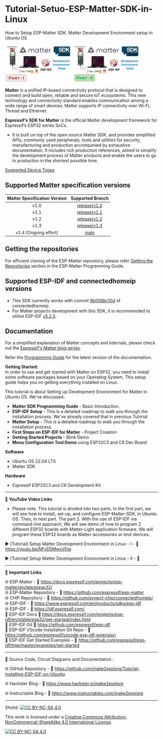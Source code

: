 # Tutorial-Setuo-ESP-Matter-SDK-in-Linux
 How to Setup ESP-Matter SDK. Matter Development Environment setup in Ubuntu OS  
  
<img src="/Images/Matter-IDF-thumb-1.png" height="124" > <img src="/Images/Matter-IDF-thumb-2.png" height="124" > 
  
**Matter** is a unified IP-based connectivity protocol that is designed to connect and build open, reliable and secure IoT ecosystems. This new technology and connectivity standard enables communication among a wide range of smart devices. Matter supports IP connectivity over Wi-Fi, Thread and Ethernet.  

**Espressif’s SDK for Matter**  is the official Matter development framework for Espressif’s ESP32 series SoCs.

- It is built on top of the open source Matter SDK, and provides simplified APIs, commonly used peripherals, tools and utilities for security, manufacturing and production accompanied by exhaustive documentation. It includes rich production references, aimed to simplify the development process of Matter products and enable the users to go to production in the shortest possible time.

[Supported Device Types](SUPPORTED_DEVICE_TYPES.md)

## Supported Matter specification versions

| Matter Specification Version |                              Supported Branch                             |
|:----------------------------:|:-------------------------------------------------------------------------:|
|             v1.0             | [release/v1.0](https://github.com/espressif/esp-matter/tree/release/v1.0) |
|             v1.1             | [release/v1.1](https://github.com/espressif/esp-matter/tree/release/v1.1) |
|             v1.2             | [release/v1.2](https://github.com/espressif/esp-matter/tree/release/v1.2) |
|             v1.3             | [release/v1.3](https://github.com/espressif/esp-matter/tree/release/v1.3) |
|     v1.4 (Ongoing effort)    |         [main](https://github.com/espressif/esp-matter/tree/main)         |


## Getting the repositories

For efficient cloning of the ESP-Matter repository, please refer
[Getting the Repositories](https://docs.espressif.com/projects/esp-matter/en/latest/esp32/developing.html#getting-the-repositories)
section in the ESP-Matter Programming Guide.

## Supported ESP-IDF and connectedhomeip versions

- This SDK currently works with commit [9b008bc10d](https://github.com/project-chip/connectedhomeip/tree/9b008bc10d) of connectedhomeip.
- For Matter projects development with this SDK, it is recommended to utilize ESP-IDF [v5.2.3](https://github.com/espressif/esp-idf/tree/v5.2.3).

## Documentation

For a simplified explanation of Matter concepts and internals, please check out the [Espressif's Matter blog series](https://blog.espressif.com/matter-38ccf1d60bcd).

Refer the [Programming Guide](https://docs.espressif.com/projects/esp-matter/en/latest/) for the latest version of the documentation.

**Getting Started:**  
In order to use and get started with Matter on ESP32, you need to install some software packages based on your Operating System. This setup guide helps you on getting everything installed on Linux.

This tutorial is about Setting up Development Environment for Matter in Ubuntu OS. We've discussed..  
- **Matter SDK Programming Guide** - Basic Introduction. 
- **ESP-IDF Setup** - This is a detailed roadmap to walk you through the installation process. We've already covered that in previous Tutorial
- **Matter Setup** - This is a detailed roadmap to walk you through the installation process.  
- **First Steps on ESP-IDF for Matter** - Project Creation
- **Getting Started Projects** - Blink Demo
- **Menu Configuration Tool Demo** using ESP32C3 and C6 Dev Board  

**Software**
- Ubuntu OS 22.04 LTS  
- Matter SDK

**Hardware**
- Espressif ESP32C3 and C6 Development Kit  

------------------------------------------------------------------------------------------------------

📕 **YouTube Video Links**  

- Please note. This tutorial is divided into two parts. In the first part, we will see how to install, set-up, and configure ESP-Matter-SDK, in Ubuntu OS. Then, in next part. The part 2. With the use of ESP-IDF via command-line approach, We will see demo of how to program 2 different ESP32 boards with Matter-Light application firmware. We will program these ESP32 boards as Matter-accessories or end-devices.

▶️  [Tutorial]  Setup Matter Development Environment in Linux - I  - 🔗  https://youtu.be/NFyD5MwxVGw  

▶️  [Tutorial]  Setup Matter Development Environment in Linux - II  - 🔗  

-------------------------------------------------------------------------------------------------------
📒 **Important Links**  
 
🌐 ESP-Matter - 🔗 https://docs.espressif.com/projects/esp-matter/en/latest/esp32/  
🌐 ESP-Matter Repository - 🔗 https://github.com/espressif/esp-matter   
🌐 CHIP Repository - 🔗 https://github.com/project-chip/connectedhomeip/   
🌐 ESP-IDF - 🔗 https://www.espressif.com/en/products/sdks/esp-idf  
🌐 ESP-IDF - 🔗 https://idf.espressif.com/  
📙 ESP-IDF Docs 🔗 https://docs.espressif.com/projects/esp-idf/en/stable/esp32/get-started/index.html  
📘 ESP-IDF Git 🔗 https://github.com/espressif/esp-idf  
📗 ESP-IDF VScode Installation Git Repo - 🔗 https://github.com/espressif/vscode-esp-idf-extension  
📗 ESP-IDF Get Started Examples - 🔗 https://github.com/espressif/esp-idf/tree/master/examples/get-started  


------------------------------------------------------------------------------------------------------

📜 Source Code, Circuit Diagrams and Documentation : 

🌐 GitHub Repository - 🔗 https://github.com/make2explore/Tutorial-Installing-ESP-IDF-on-Ubuntu   
  
🌐 Hackster Blog - 🔗 https://www.hackster.io/make2explore  
  
🌐 Instructable Blog - 🔗 https://www.instructables.com/make2explore  
  

------------------------------------------------------------------------------------------  

Shield: [![CC BY-NC-SA 4.0][cc-by-nc-sa-shield]][cc-by-nc-sa]

This work is licensed under a
[Creative Commons Attribution-NonCommercial-ShareAlike 4.0 International License][cc-by-nc-sa].

[![CC BY-NC-SA 4.0][cc-by-nc-sa-image]][cc-by-nc-sa]

[cc-by-nc-sa]: http://creativecommons.org/licenses/by-nc-sa/4.0/
[cc-by-nc-sa-image]: https://licensebuttons.net/l/by-nc-sa/4.0/88x31.png
[cc-by-nc-sa-shield]: https://img.shields.io/badge/License-CC%20BY--NC--SA%204.0-lightgrey.svg